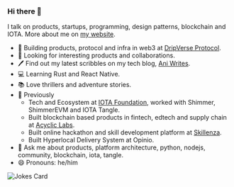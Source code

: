 ### Hi there 👋

I talk on products, startups, programming, design patterns, blockchain and IOTA.
More about me on [my website](https://anirudha.dev).

- 🚀  Building products, protocol and infra in web3 at [DripVerse Protocol](https://dripverse.org).
- 🔭  Looking for interesting products and collaborations.
- 🖊  Find out my latest scribbles on my tech blog, [Ani Writes](https://blog.anirudha.dev).
- 💻  Learning Rust and React Native.
- 📚  Love thrillers and adventure stories.
- 💼  Previously
  - Tech and Ecosystem at [IOTA Foundation](https://github.com/iotaledger), worked with Shimmer, ShimmerEVM and IOTA Tangle.
  - Built blockchain based products in fintech, edtech and supply chain at [Acyclic Labs](https://github.com/acycliclabs).
  - Built online hackathon and skill development platform at [Skillenza](https://twitter.com/skillenza).
  - Built Hyperlocal Delivery System at Opinio.
- 💬  Ask me about products, platform architecture, python, nodejs, community, blockchain, iota, tangle.
- 😄  Pronouns: he/him

![Jokes Card](https://readme-jokes.vercel.app/api)
